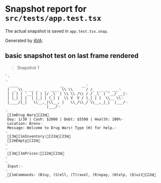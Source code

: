 # Snapshot report for `src/tests/app.test.tsx`

The actual snapshot is saved in `app.test.tsx.snap`.

Generated by [AVA](https://avajs.dev).

## basic snapshot test on last frame rendered

> Snapshot 1

    `␊
    ␊
      ____                   __        __␊
     |  _ \\ _ __ _   _  __ _ \\ \\      / /_ _ _ __ ___␊
     | | | | '__| | | |/ _\` | \\ \\ /\\ / / _\` | '__/ __|␊
     | |_| | |  | |_| | (_| |  \\ V  V / (_| | |  \\__ \\␊
     |____/|_|   \\__,_|\\__, |   \\_/\\_/ \\__,_|_|  |___/␊
                       |___/␊
    ␊
     [1mDrug Wars[22m␊
     Day: 1/30 | Cash: $2000 | Debt: $5500 | Health: 100%␊
     Location: Bronx␊
     Message: Welcome to Drug Wars! Type (H) for help.␊
    ␊
     [3m[1mInventory:[22m[23m␊
     [2mEmpty[22m␊
    ␊
    ␊
     [3m[1mPrices:[22m[23m␊
    ␊
    ␊
     Input:␊
    ␊
     [1mCommands: (B)uy, (S)ell, (T)ravel, (R)epay, (H)elp, (Q)uit[22m␊
    `

